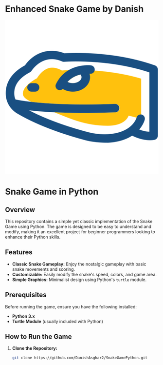 # Enhanced Snake Game by Danish

![Enhanced Snake Game by Danish](https://github.com/DanishAsghar2/SnakeGamePython/raw/main/snake.png)

# Snake Game in Python

## Overview

This repository contains a simple yet classic implementation of the Snake Game using Python. The game is designed to be easy to understand and modify, making it an excellent project for beginner programmers looking to enhance their Python skills.

## Features

- **Classic Snake Gameplay:** Enjoy the nostalgic gameplay with basic snake movements and scoring.
- **Customizable:** Easily modify the snake's speed, colors, and game area.
- **Simple Graphics:** Minimalist design using Python's `turtle` module.

## Prerequisites

Before running the game, ensure you have the following installed:

- **Python 3.x**
- **Turtle Module** (usually included with Python)

## How to Run the Game

1. **Clone the Repository:**
   ```bash
   git clone https://github.com/DanishAsghar2/SnakeGamePython.git

